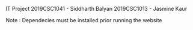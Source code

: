 IT Project
2019CSC1041 - Siddharth Balyan
2019CSC1013 - Jasmine Kaur

Note : Dependecies must be installed prior running the website
